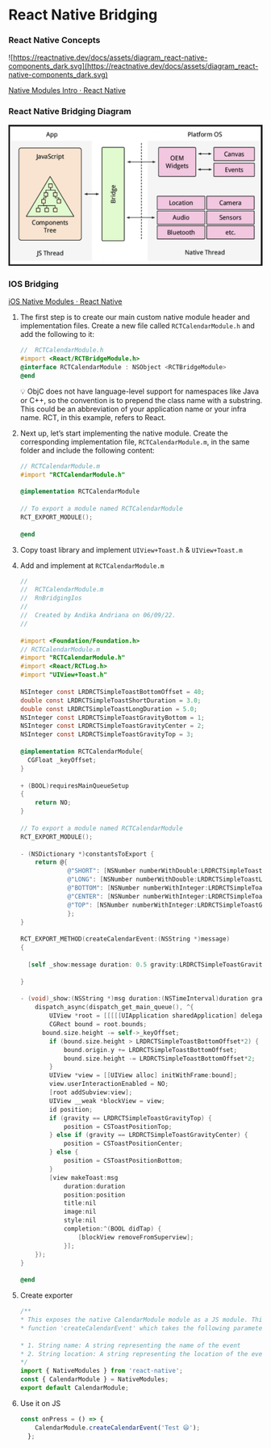 # React Native Bridging

### React Native Concepts

![https://reactnative.dev/docs/assets/diagram_react-native-components_dark.svg](https://reactnative.dev/docs/assets/diagram_react-native-components_dark.svg)

[Native Modules Intro · React Native](https://reactnative.dev/docs/0.68/native-modules-intro)

### React Native Bridging Diagram

![Untitled](public/Untitled.png)

### IOS Bridging

[iOS Native Modules · React Native](https://reactnative.dev/docs/0.68/native-modules-ios)

1. The first step is to create our main custom native module header and implementation files. Create a new file called `RCTCalendarModule.h` and add the following to it:
    
    ```objectivec
    //  RCTCalendarModule.h
    #import <React/RCTBridgeModule.h>
    @interface RCTCalendarModule : NSObject <RCTBridgeModule>
    @end
    ```
    
    <aside>
    💡 ObjC does not have language-level support for namespaces like Java or C++, so the convention is to prepend the class name with a substring. This could be an abbreviation of your application name or your infra name. RCT, in this example, refers to React.
    
    </aside>
    
2. Next up, let’s start implementing the native module. Create the corresponding implementation file, `RCTCalendarModule.m`, in the same folder and include the following content:
    
    ```objectivec
    // RCTCalendarModule.m
    #import "RCTCalendarModule.h"
    
    @implementation RCTCalendarModule
    
    // To export a module named RCTCalendarModule
    RCT_EXPORT_MODULE();
    
    @end
    ```
    
3. Copy toast library and  implement `UIView+Toast.h` & `UIView+Toast.m`
4. Add and implement at `RCTCalendarModule.m`
    
    ```objectivec
    //
    //  RCTCalendarModule.m
    //  RnBridgingIos
    //
    //  Created by Andika Andriana on 06/09/22.
    //
    
    #import <Foundation/Foundation.h>
    // RCTCalendarModule.m
    #import "RCTCalendarModule.h"
    #import <React/RCTLog.h>
    #import "UIView+Toast.h"
    
    NSInteger const LRDRCTSimpleToastBottomOffset = 40;
    double const LRDRCTSimpleToastShortDuration = 3.0;
    double const LRDRCTSimpleToastLongDuration = 5.0;
    NSInteger const LRDRCTSimpleToastGravityBottom = 1;
    NSInteger const LRDRCTSimpleToastGravityCenter = 2;
    NSInteger const LRDRCTSimpleToastGravityTop = 3;
    
    @implementation RCTCalendarModule{
      CGFloat _keyOffset;
    }
    
    + (BOOL)requiresMainQueueSetup
    {
        return NO;
    }
    
    // To export a module named RCTCalendarModule
    RCT_EXPORT_MODULE();
    
    - (NSDictionary *)constantsToExport {
        return @{
                 @"SHORT": [NSNumber numberWithDouble:LRDRCTSimpleToastShortDuration],
                 @"LONG": [NSNumber numberWithDouble:LRDRCTSimpleToastLongDuration],
                 @"BOTTOM": [NSNumber numberWithInteger:LRDRCTSimpleToastGravityBottom],
                 @"CENTER": [NSNumber numberWithInteger:LRDRCTSimpleToastGravityCenter],
                 @"TOP": [NSNumber numberWithInteger:LRDRCTSimpleToastGravityTop]
                 };
    }
    
    RCT_EXPORT_METHOD(createCalendarEvent:(NSString *)message)
    {
          
      [self _show:message duration: 0.5 gravity:LRDRCTSimpleToastGravityBottom];
    
    }
    
    - (void)_show:(NSString *)msg duration:(NSTimeInterval)duration gravity:(NSInteger)gravity {
        dispatch_async(dispatch_get_main_queue(), ^{
            UIView *root = [[[[[UIApplication sharedApplication] delegate] window] rootViewController] view];
            CGRect bound = root.bounds;
          bound.size.height -= self->_keyOffset;
            if (bound.size.height > LRDRCTSimpleToastBottomOffset*2) {
                bound.origin.y += LRDRCTSimpleToastBottomOffset;
                bound.size.height -= LRDRCTSimpleToastBottomOffset*2;
            }
            UIView *view = [[UIView alloc] initWithFrame:bound];
            view.userInteractionEnabled = NO;
            [root addSubview:view];
            UIView __weak *blockView = view;
            id position;
            if (gravity == LRDRCTSimpleToastGravityTop) {
                position = CSToastPositionTop;
            } else if (gravity == LRDRCTSimpleToastGravityCenter) {
                position = CSToastPositionCenter;
            } else {
                position = CSToastPositionBottom;
            }
            [view makeToast:msg
                duration:duration
                position:position
                title:nil
                image:nil
                style:nil
                completion:^(BOOL didTap) {
                    [blockView removeFromSuperview];
                }];
        });
    }
    
    @end
    ```
    
5. Create exporter
    
    ```jsx
    /**
    * This exposes the native CalendarModule module as a JS module. This has a
    * function 'createCalendarEvent' which takes the following parameters:
    
    * 1. String name: A string representing the name of the event
    * 2. String location: A string representing the location of the event
    */
    import { NativeModules } from 'react-native';
    const { CalendarModule } = NativeModules;
    export default CalendarModule;
    ```
    
6. Use it on JS
    
    ```jsx
    const onPress = () => {
        CalendarModule.createCalendarEvent('Test 😃');
      };
    ```
